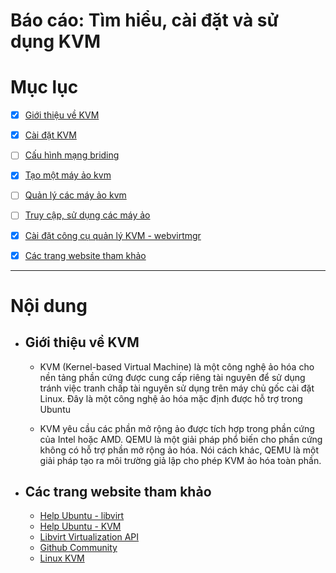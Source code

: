 # Báo cáo: Tìm hiểu, cài đặt và sử dụng KVM

# Mục lục

- [X] [Giới thiệu về KVM](#about)
- [X] [Cài đặt KVM](QEMU-KVM/Installation.md)
- [ ] [Cấu hình mạng briding](QEMU-KVM/Networking.md)
- [X] [Tạo một máy ảo kvm](QEMU-KVM/Guest-creation.md)
- [ ] [Quản lý các máy ảo kvm](QEMU-KVM/Guest-management.md)
- [ ] [Truy cập, sử dụng các máy ảo](QEMU-KVM/Guest-console-access.md)
- [X] [Cài đặt công cụ quản lý KVM - webvirtmgr](QEMU-KVM/install-webvirtmgr.md)
- [X] [Các trang website tham khảo](#website)




___

# Nội dung

- ## <a name="#about">Giới thiệu về KVM</a>

	+ KVM (Kernel-based Virtual Machine) là một công nghệ ảo hóa cho nền tảng phần cứng được cung cấp riêng tài nguyên để sử dụng tránh việc tranh chấp tài nguyên sử dụng trên máy chủ gốc cài đặt Linux. Đây là một công nghệ ảo hóa mặc định được hỗ trợ trong Ubuntu
	
	+ KVM yêu cầu các phần mở rộng ảo được tích hợp trong phần cứng của Intel hoặc AMD. QEMU là một giải pháp phổ biến cho phần cứng không có hỗ trợ phần mở rộng ảo hóa. Nói cách khác, QEMU là một giải pháp tạo ra môi trường giả lập cho phép KVM ảo hóa toàn phần.



- ## <a name="website">Các trang website tham khảo</a>

	- [Help Ubuntu -  libvirt](https://help.ubuntu.com/lts/serverguide/libvirt.html)
	- [Help Ubuntu - KVM](https://help.ubuntu.com/community/KVM/)
	- [Libvirt Virtualization API](http://libvirt.org/)
	- [Github Community](https://github.com)
	- [Linux KVM](https://www.linux-kvm.org/page/Main_Page)